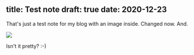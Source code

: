 title: Test note
draft: true
date: 2020-12-23
----

That's just a test note for my blog with an image inside. Changed now. And. 

![](%5B%22%5Bassets%2F20-12-22+bearapp1.jpeg%5D%22+%2220-12-22+bearapp1.jpeg%22%5D)

Isn't it pretty? :-)